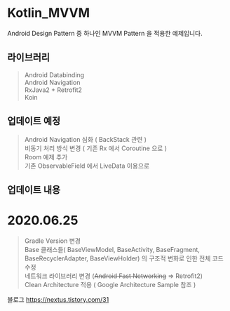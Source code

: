 # Kotlin_MVVM

Android Design Pattern 중 하나인 MVVM Pattern 을 적용한 예제입니다.

## 라이브러리
> Android Databinding   
> Android Navigation   
> RxJava2 + Retrofit2   
> Koin

## 업데이트 예정
> Android Navigation 심화 ( BackStack 관련 )   
> 비동기 처리 방식 변경 ( 기존 Rx 에서 Coroutine 으로 )   
> Room 예제 추가   
> 기존 ObservableField 에서 LiveData 이용으로

## 업데이트 내용

# 2020.06.25
> Gradle Version 변경  
> Base 클래스들( BaseViewModel, BaseActivity, BaseFragment, BaseRecyclerAdapter, BaseViewHolder) 의 구조적 변화로 인한 전체 코드 수정  
> 네트워크 라이브러리 변경 (~~Android Fast Networking~~ => Retrofit2)  
> Clean Architecture 적용 ( Google Architecture Sample 참조 )


블로그 <https://nextus.tistory.com/31>
